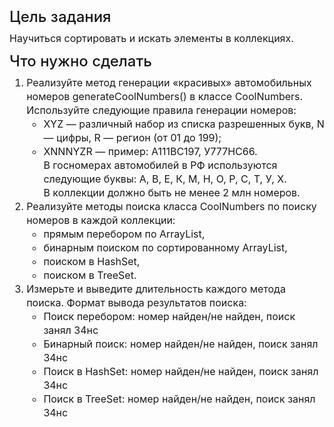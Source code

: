 <h4 fr-original-style="" id="isPasted" style="font-size: 1.5rem; margin-top: 0px; margin-bottom: 0.5rem; color: inherit; line-height: 1.2; font-weight: 500; box-sizing: border-box;">Цель задания</h4>
<p fr-original-style="" style="margin-top: 0px; margin-bottom: 12px; color: var(--ui-sb-color-text-main); box-sizing: border-box; font-size: 16px; line-height: 22px;">Научиться сортировать и искать элементы в коллекциях.</p>
<h4 fr-original-style="" style="font-size: 1.5rem; margin-top: 0px; margin-bottom: 0.5rem; color: inherit; line-height: 1.2; font-weight: 500; box-sizing: border-box;">Что нужно сделать&nbsp;</h4>
<ol fr-original-style="" style="margin-top: 0px; margin-bottom: 1rem; box-sizing: border-box; font-size: 16px; line-height: 22px;"><li fr-original-style="" style="box-sizing: border-box;">Реализуйте метод генерации «красивых» автомобильных номеров generateCoolNumbers() в классе CoolNumbers. Используйте следующие правила генерации номеров:<ul fr-original-style="" style="margin-top: 0px; margin-bottom: 0px; box-sizing: border-box; font-size: 16px; line-height: 22px;"><li fr-original-style="" style="box-sizing: border-box;">XYZ — различный набор из списка разрешенных букв, N — цифры, R — регион (от 01 до 199);</li><li fr-original-style="" style="box-sizing: border-box;">XNNNYZR — пример: A111BC197, У777HC66.<br fr-original-style="" style="box-sizing: border-box;">В госномерах автомобилей в РФ используются следующие буквы: А, В, Е, К, М, Н, О, Р, С, Т, У, Х.<br fr-original-style="" style="box-sizing: border-box;">В коллекции должно быть не менее 2 млн номеров.</li></ul></li><li fr-original-style="" style="box-sizing: border-box;">Реализуйте методы поиска класса CoolNumbers по поиску номеров в каждой коллекции:<ul fr-original-style="" style="margin-top: 0px; margin-bottom: 0px; box-sizing: border-box; font-size: 16px; line-height: 22px;"><li fr-original-style="" style="box-sizing: border-box;">прямым перебором по ArrayList,</li><li fr-original-style="" style="box-sizing: border-box;">бинарным поиском по сортированному ArrayList,</li><li fr-original-style="" style="box-sizing: border-box;">поиском в HashSet,</li><li fr-original-style="" style="box-sizing: border-box;">поиском в TreeSet.</li></ul></li><li fr-original-style="" style="box-sizing: border-box;">Измерьте и выведите длительность каждого метода поиска. Формат вывода результатов поиска:<ul fr-original-style="" style="margin-top: 0px; margin-bottom: 0px; box-sizing: border-box; font-size: 16px; line-height: 22px;"><li fr-original-style="" style="box-sizing: border-box;">Поиск перебором: номер найден/не найден, поиск занял 34нс</li><li fr-original-style="" style="box-sizing: border-box;">Бинарный поиск: номер найден/не найден, поиск занял 34нс</li><li fr-original-style="" style="box-sizing: border-box;">Поиск в HashSet: номер найден/не найден, поиск занял 34нс</li><li fr-original-style="" style="box-sizing: border-box;">Поиск в TreeSet: номер найден/не найден, поиск занял 34нс</li></ul></li></ol>
